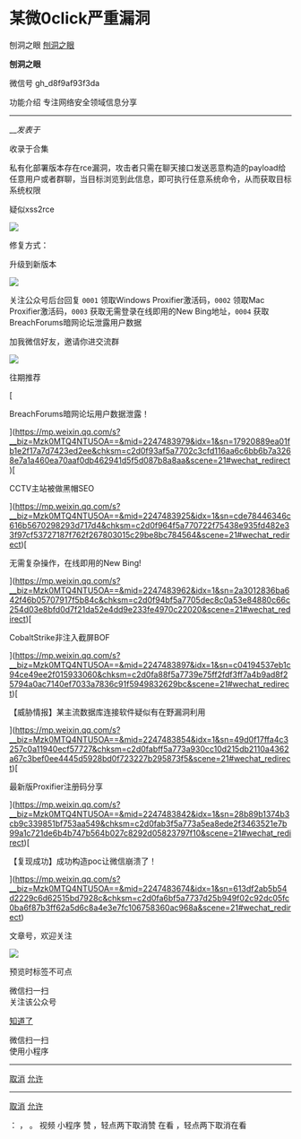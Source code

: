 #  某微0click严重漏洞

刨洞之眼  [ 刨洞之眼 ](javascript:void\(0\);)

**刨洞之眼** ![]()

微信号 gh_d8f9af93f3da

功能介绍 专注网络安全领域信息分享

____

___发表于_

收录于合集

私有化部署版本存在rce漏洞，攻击者只需在聊天接口发送恶意构造的payload给任意用户或者群聊，当目标浏览到此信息，即可执行任意系统命令，从而获取目标系统权限

疑似xss2rce

![](https://raw.githubusercontent.com/tuchuang9/tc1/refs/heads/main/public/20230621174706.png)

修复方式：  

升级到新版本

  

![](https://raw.githubusercontent.com/tuchuang9/tc1/refs/heads/main/public/20230621174707.png)

  

  

  

  

  

  

关注公众号后台回复 `0001` 领取Windows Proxifier激活码，`0002` 领取Mac Proxifier激活码，`0003`
获取无需登录在线即用的New Bing地址，`0004` 获取BreachForums暗网论坛泄露用户数据

  

加我微信好友，邀请你进交流群  

  

![](https://raw.githubusercontent.com/tuchuang9/tc1/refs/heads/main/public/20230621174708.png)

  

  

  

往期推荐

  
  
[

BreachForums暗网论坛用户数据泄露！

](https://mp.weixin.qq.com/s?__biz=Mzk0MTQ4NTU5OA==&mid=2247483979&idx=1&sn=17920889ea01fb1e2f17a7d7423ed2ee&chksm=c2d0f93af5a7702c3cfd116aa6c6bb6b7a3268e7a1a460ea70aaf0db462941d5f5d087b8a8aa&scene=21#wechat_redirect)[

CCTV主站被做黑帽SEO

](https://mp.weixin.qq.com/s?__biz=Mzk0MTQ4NTU5OA==&mid=2247483925&idx=1&sn=cde78446346c616b5670298293d717d4&chksm=c2d0f964f5a770722f75438e935fd482e33f97cf53727187f762f267803015c29be8bc784564&scene=21#wechat_redirect)[

无需复杂操作，在线即用的New Bing!

](https://mp.weixin.qq.com/s?__biz=Mzk0MTQ4NTU5OA==&mid=2247483962&idx=1&sn=2a3012836ba642f46b05707917f5b84c&chksm=c2d0f94bf5a7705dec8c0a53e84880c66c254d03e8bfd0d7f21da52e4dd9e233fe4970c22020&scene=21#wechat_redirect)[

CobaltStrike非注入截屏BOF

](https://mp.weixin.qq.com/s?__biz=Mzk0MTQ4NTU5OA==&mid=2247483897&idx=1&sn=c04194537eb1c94ce49ee2f015933060&chksm=c2d0fa88f5a7739e75ff2fdf3ff7a4b9ad8f25794a0ac7140ef7033a7836c91f5949832629bc&scene=21#wechat_redirect)[

【威胁情报】某主流数据库连接软件疑似有在野漏洞利用

](https://mp.weixin.qq.com/s?__biz=Mzk0MTQ4NTU5OA==&mid=2247483854&idx=1&sn=49d0f17ffa4c3257c0a11940ecf57727&chksm=c2d0fabff5a773a930cc10d215db2110a4362a67c3bef0ee4445d5928bd0f723227b295873f5&scene=21#wechat_redirect)[

最新版Proxifier注册码分享

](https://mp.weixin.qq.com/s?__biz=Mzk0MTQ4NTU5OA==&mid=2247483842&idx=1&sn=28b89b1374b3cb9c339851bf753aa549&chksm=c2d0fab3f5a773a5ea8ede2f3463521e7b99a1c721de6b4b747b564b027c8292d05823797f10&scene=21#wechat_redirect)[

【复现成功】成功构造poc让微信崩溃了！

](https://mp.weixin.qq.com/s?__biz=Mzk0MTQ4NTU5OA==&mid=2247483674&idx=1&sn=613df2ab5b54d2229c6d62515bd7928c&chksm=c2d0fa6bf5a7737d25b949f02c92dc05fc0ba6f87b3ff62a5d6c8a4e3e7fc106758360ac968a&scene=21#wechat_redirect)

文章号，欢迎关注

![](https://raw.githubusercontent.com/tuchuang9/tc1/refs/heads/main/public/20230621174710.png)

预览时标签不可点

微信扫一扫  
关注该公众号

[知道了](javascript:;)

微信扫一扫  
使用小程序

****

[取消](javascript:void\(0\);) [允许](javascript:void\(0\);)

****

[取消](javascript:void\(0\);) [允许](javascript:void\(0\);)

： ， 。   视频 小程序 赞 ，轻点两下取消赞 在看 ，轻点两下取消在看

